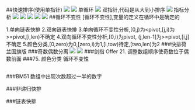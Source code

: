 ##快速排序(使用单指针)
![](.z_01_算法_类别_排序_images/833ec5c1.png)
![](.z_01_算法_类别_排序_images/4817ba3a.png)
单循环
![](.z_01_算法_类别_排序_images/307cacb5.png)
双指针,代码是从大到小排序
![](.z_01_算法_类别_排序_images/8aca430b.png)
指标分析
![](.z_01_算法_类别_排序_images/37fa26bf.png)
![](.z_01_算法_类别_排序_images/f95308e6.png)
![](.z_01_算法_类别_排序_images/80c4e48f.png)
![](.z_01_算法_类别_排序_images/e0c422b1.png)
![](.z_01_算法_类别_排序_images/f4b4498f.png)
##循环不变性
[循环不变性],变量的定义在循环中是确定的

1.单向链表快排
2.双向链表快排
3.单向循环不变性分析,[0,j)为<pivot,[j,i)为>=pivot,[i,len)不确定
4.双向循环不变性分析,[0,i)为pivot, (j,len-1]为>=pivot,[i,j]不确定
[](https://leetcode.cn/problems/sort-colors/solution/kuai-su-pai-xu-partition-guo-cheng-she-ji-xun-huan/)
[](https://leetcode.cn/problems/sort-colors/solution/kuai-su-pai-xu-partition-guo-cheng-she-ji-xun-huan/)
5.颜色分类,[0,zero)为0,[zero,i)为1,[i,tow)待定,[two,len)为2
###快排荷兰国旗版
###奇数偶数分离
![](.z_01_算法_类别_排序_images/3326f3bc.png)
![](.z_01_算法_类别_排序_images/00e24561.png)
###剑指 Offer 21. 调整数组顺序使奇数位于偶数前面
###75. 颜色分类
循环不变性
[](https://leetcode-cn.com/problems/sort-colors/)
[](https://leetcode.cn/problems/sort-colors/solution/kuai-su-pai-xu-partition-guo-cheng-she-ji-xun-huan/)
```asp
```
###BM51 数组中出现次数超过一半的数字
[](https://www.nowcoder.com/practice/e8a1b01a2df14cb2b228b30ee6a92163?tpId=295&tqId=23271&ru=/exam/oj&qru=/ta/format-top101/question-ranking&sourceUrl=%2Fexam%2Foj)

###非递归快排

###链表快排
